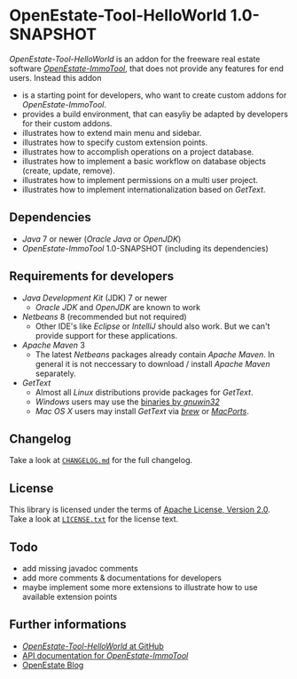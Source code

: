 OpenEstate-Tool-HelloWorld 1.0-SNAPSHOT
=======================================

*OpenEstate-Tool-HelloWorld* is an addon for the freeware real estate software
[*OpenEstate-ImmoTool*](http://openestate.org), that does not provide any
features for end users. Instead this addon

-   is a starting point for developers, who want to create custom addons for
    *OpenEstate-ImmoTool*.
-   provides a build environment, that can easyliy be adapted by developers for
    their custom addons.
-   illustrates how to extend main menu and sidebar.
-   illustrates how to specify custom extension points.
-   illustrates how to accomplish operations on a project database.
-   illustrates how to implement a basic workflow on database objects (create,
    update, remove).
-   illustrates how to implement permissions on a multi user project.
-   illustrates how to implement internationalization based on *GetText*.


Dependencies
------------

-   *Java* 7 or newer (*Oracle Java* or *OpenJDK*)
-   *OpenEstate-ImmoTool* 1.0-SNAPSHOT (including its dependencies)


Requirements for developers
---------------------------

-   *Java Development Kit* (JDK) 7 or newer
    -   *Oracle JDK* and *OpenJDK* are known to work
-   *Netbeans* 8 (recommended but not required)
    -   Other IDE's like *Eclipse* or *IntelliJ* should also work. But we can't
        provide support for these applications.
-   *Apache Maven* 3
    -   The latest *Netbeans* packages already contain *Apache Maven*. In
        general it is not neccessary to download / install *Apache Maven*
        separately.
-   *GetText*
    -   Almost all *Linux* distributions provide packages for *GetText*.
    -   *Windows* users may use the
        [binaries by *gnuwin32*](http://gnuwin32.sourceforge.net/packages/gettext.htm)
    -   *Mac OS X* users may install *GetText* via [*brew*](http://brew.sh/) or
        [*MacPorts*](http://www.macports.org/).


Changelog
---------

Take a look at [`CHANGELOG.md`](CHANGELOG.md) for the full changelog.


License
-------

This library is licensed under the terms of
[Apache License, Version 2.0](http://www.apache.org/licenses/LICENSE-2.0.html).
Take a look at [`LICENSE.txt`](LICENSE.txt) for the license text.


Todo
----

-   add missing javadoc comments
-   add more comments & documentations for developers
-   maybe implement some more extensions to illustrate how to use available
    extension points


Further informations
--------------------

-   [*OpenEstate-Tool-HelloWorld* at GitHub](https://github.com/OpenEstate/OpenEstate-Tool-HelloWorld)
-   [API documentation for *OpenEstate-ImmoTool*](http://manual.openestate.org/OpenEstate-Tool/)
-   [OpenEstate Blog](http://openestate.org)
